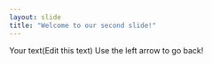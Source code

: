 ```yaml
---
layout: slide
title: "Welcome to our second slide!"
---
```

Your text(Edit this text)
Use the left arrow to go back!
